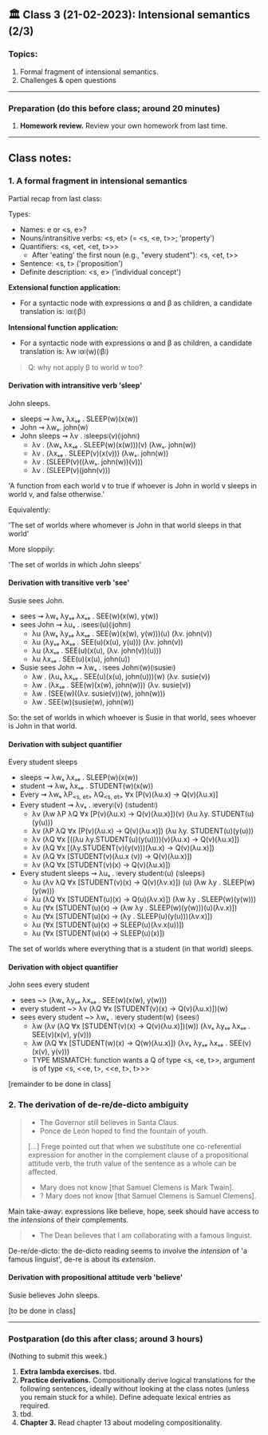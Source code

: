 
## 🏛 Class 3 (21-02-2023): Intensional semantics (2/3) 

### Topics:
1. Formal fragment of intensional semantics.
2. Challenges & open questions


----

### Preparation (do this before class; around 20 minutes)

1. **Homework review.** Review your own homework from last time.


----


## Class notes:

### 1. A formal fragment in intensional semantics

Partial recap from last class:

Types:
- Names: e or <s, e>?
- Nouns/intransitive verbs: <s, et> (= <s, <e, t>>; 'property') 
- Quantifiers: <s, <et, <et, t>>>
  - After 'eating' the first noun (e.g., "every student"): <s, <et, t>>
- Sentence: <s, t> ('proposition')
- Definite description: <s, e> ('individual concept')


**Extensional function application:** 
- For a syntactic node with expressions α and β as children, a candidate translation is: ⧙α⧘(⧙β⧘)

**Intensional function application:**
- For a syntactic node with expressions α and β as children, a candidate translation is: λw ⧙α⧘(w)(⧙β⧘)

> Q: why not apply β to world w too?


#### Derivation with intransitive verb 'sleep'

John sleeps.

- sleeps ⇝ λwₛ λxₛₑ . SLEEP(w)(x(w))
- John ⇝ λwₛ. john(w)
- John sleeps ⇝ λv . ⧙sleeps⧘(v)(⧙john⧘)
  - λv . (λwₛ λxₛₑ . SLEEP(w)(x(w)))(v) (λwₛ. john(w))
  - λv . (λxₛₑ . SLEEP(v)(x(v))) (λwₛ. john(w))
  - λv . (SLEEP(v)((λwₛ. john(w))(v)))
  - λv . (SLEEP(v)(john(v)))

'A function from each world v to true if whoever is John in world v sleeps in world v, and false otherwise.'

Equivalently:

'The set of worlds where whomever is John in that world sleeps in that world'

More sloppily:

'The set of worlds in which John sleeps'


#### Derivation with transitive verb 'see'

Susie sees John.

- sees ⇝ λwₛ λyₛₑ λxₛₑ . SEE(w)(x(w), y(w))
- sees John ⇝ λuₛ . ⧙sees⧘(u)(⧙john⧘)
  - λu (λwₛ λyₛₑ λxₛₑ . SEE(w)(x(w), y(w)))(u) (λv. john(v))
  - λu (λyₛₑ λxₛₑ . SEE(u)(x(u), y(u))) (λv. john(v))
  - λu (λxₛₑ . SEE(u)(x(u), (λv. john(v))(u)))
  - λu λxₛₑ . SEE(u)(x(u), john(u))
- Susie sees John ⇝ λwₛ . ⧙sees John⧘(w)(⧙susie⧘) 
  - λw . (λuₛ λxₛₑ . SEE(u)(x(u), john(u)))(w) (λv. susie(v))
  - λw . (λxₛₑ . SEE(w)(x(w), john(w))) (λv. susie(v))
  - λw . (SEE(w)((λv. susie(v))(w), john(w)))
  - λw . SEE(w)(susie(w), john(w)) 

So: the set of worlds in which whoever is Susie in that world, sees whoever is John in that world.



#### Derivation with subject quantifier

Every student sleeps
- sleeps ⇝ λwₛ λxₛₑ . SLEEP(w)(x(w))
- student ⇝ λwₛ λxₛₑ . STUDENT(w)(x(w))
- Every ⇝ λwₛ λP<sub><s, et></sub> λQ<sub><s, et></sub> ∀x [P(v)(λu.x) → Q(v)(λu.x)]
- Every student ⇝ λvₛ . ⧙every⧘(v) (⧙student⧘)
  - λv (λw λP λQ ∀x [P(v)(λu.x) → Q(v)(λu.x)])(v) (λu λy. STUDENT(u)(y(u)))
  - λv (λP λQ ∀x [P(v)(λu.x) → Q(v)(λu.x)]) (λu λy. STUDENT(u)(y(u)))
  - λv (λQ ∀x [((λu λy.STUDENT(u)(y(u))))(v)(λu.x) → Q(v)(λu.x)])
  - λv (λQ ∀x [(λy.STUDENT(v)(y(v)))(λu.x) → Q(v)(λu.x)])
  - λv (λQ ∀x [STUDENT(v)(λu.x (v)) → Q(v)(λu.x)])
  - λv (λQ ∀x [STUDENT(v)(x) → Q(v)(λu.x)])
- Every student sleeps ⇝ λuₛ . ⧙every student⧘(u) (⧙sleeps⧘)
  - λu (λv λQ ∀x [STUDENT(v)(x) → Q(v)(λv.x)]) (u) (λw λy . SLEEP(w)(y(w)))
  - λu (λQ ∀x [STUDENT(u)(x) → Q(u)(λv.x)]) (λw λy . SLEEP(w)(y(w)))
  - λu (∀x [STUDENT(u)(x) → (λw λy . SLEEP(w)(y(w)))(u)(λv.x)])
  - λu (∀x [STUDENT(u)(x) → (λy . SLEEP(u)(y(u)))(λv.x)])
  - λu (∀x [STUDENT(u)(x) → SLEEP(u)(λv.x(u))])
  - λu (∀x [STUDENT(u)(x) → SLEEP(u)(x)])

The set of worlds where everything that is a student (in that world) sleeps.


#### Derivation with object quantifier

John sees every student

- sees ~> (λwₛ λyₛₑ λxₛₑ . SEE(w)(x(w), y(w)))
- every student ~> λv (λQ ∀x [STUDENT(v)(x) → Q(v)(λu.x)])(w)
- sees every student ~> λwₛ . ⧙every student⧘(w) (⧙sees⧘)
  - λw (λv (λQ ∀x [STUDENT(v)(x) → Q(v)(λu.x)])(w)) (λvₛ λyₛₑ λxₛₑ . SEE(v)(x(v), y(v)))
  - λw (λQ ∀x [STUDENT(w)(x) → Q(w)(λu.x)]) (λvₛ λyₛₑ λxₛₑ . SEE(v)(x(v), y(v)))
  - TYPE MISMATCH: function wants a Q of type <s, <e, t>>, argument is of type <s, <<e, t>, <<e, t>, t>>>


[remainder to be done in class]



### 2. The derivation of de-re/de-dicto ambiguity

>
> - The Governor still believes in Santa Claus.
> - Ponce de León hoped to find the fountain of youth.
> 
> [...]
> Frege pointed out that when we substitute one co-referential expression for another in the complement clause of a propositional attitude verb, the truth value  of the sentence as a whole can be affected.
> 
> - Mary does not know [that Samuel Clemens is Mark Twain].
> - ? Mary does not know [that Samuel Clemens is Samuel Clemens].

Main take-away: expressions like believe, hope, seek should have access to the _intensions_ of their complements.

> - The Dean believes that I am collaborating with a famous linguist.

De-re/de-dicto: the de-dicto reading seems to involve the _intension_ of 'a famous linguist', de-re is about its _extension_.


#### Derivation with propositional attitude verb 'believe'

Susie believes John sleeps.

[to be done in class]





-----

### Postparation (do this after class; around 3 hours)

(Nothing to submit this week.)

1. **Extra lambda exercises.** tbd.
2. **Practice derivations.** Compositionally derive logical translations for the following sentences, ideally without looking at the class notes (unless you remain stuck for a while). Define adequate lexical entries as required.
  1.  tbd.
3. **Chapter 3.** Read chapter 13 about modeling compositionality.